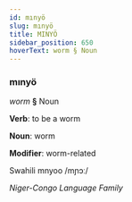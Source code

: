```yaml
---
id: mınyö
slug: mınyö
title: MINYÖ
sidebar_position: 650
hoverText: worm § Noun
---
```


### mınyö

*worm* **§** Noun

**Verb**: to be a worm

**Noun**: worm

**Modifier**: worm-related

Swahili mnyoo /mɲɔː/

*Niger-Congo Language Family*
